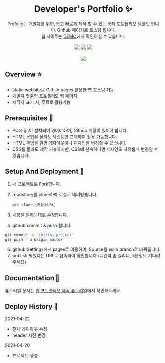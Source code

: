 
<p align="center">
  <h1 align="center">Developer's Portfolio ✨</h1>

  <p align="center">
Profolio는 개발자를 위한, 쉽고 빠르게 제작 할 수 있는  정적 포트폴리오 템플릿 입니다. Github 페이지로 호스팅 됩니다.
    <br/>웹 사이트는 <a href="https://congchu.github.io/web-porfolio/">DEMO</a>에서 확인하실 수 있습니다.
    <br/>
    <br/>
    <img src="https://img.shields.io/badge/-Bootstrap-05122A?style=flat&logo=bootstrap&logoColor=563D7C"/>
    <img src="https://img.shields.io/badge/-CSS-05122A?style=flat&logo=CSS3&logoColor=1572B6"/>
    <img src="https://img.shields.io/badge/-HTML-05122A?style=flat&logo=HTML5"/>
  <br/>
  <br/>
  <img src="https://github.com/congchu/web-porfolio/blob/main/demo/20210428.gif?raw=true"/>
</p>


## Overview ⭐️
- static website로 Github pages 활용한 웹 호스팅 가능
- 개발자 맞춤형 포트폴리오 웹 페이지
- 제작자 표기 시, 무료로 활용가능

## Prerequisites 🍪
- PC에 git이 설치되어 있어야하며, Github 계정이 있어야 합니다.
- HTML 문법을 몰라도 텍스트만 교체하여 활용 가능합니다.
- HTML 문법을 알면 레이아웃이나 디자인을 변경할 수 있습니다.
- CSS를 몰라도 제작 가능하지만, CSS에 친숙하다면 디자인도 자유롭게 변경할 수 있습니다.

## Setup And Deployment 🔧
1. 내 프로젝트로 Fork합니다.
2. repository를 clone하여 로컬로 내려받습니다.

   ```
   git clone {저장소URL}
   ```

3. 내용을 원하는대로 수정합니다.
4. github commit & push 합니다.

```bash
git commit -m 'initial project'
git push - u origin master
```
6. github Settings에서 pages로 이동하여, Source를 main branch로 바꿔줍니다.
7. publish 되었다는 URL로 접속하여 확인합니다 (시간이 좀 걸리니, 5분정도 기다려주세요)


## Documentation 📑

튜토리얼 문서는 [웹 포트폴리오 제작 튜토리얼](https://www.notion.so/cucus/85e3bec77d904f1fa282cec4756232c3)에서 확인해주세요.

## Deploy History 🌳

2021-04-22

- 전체 레이아웃 수정
- header 사진 변경

2021-04-20

- 프로젝트 생성
